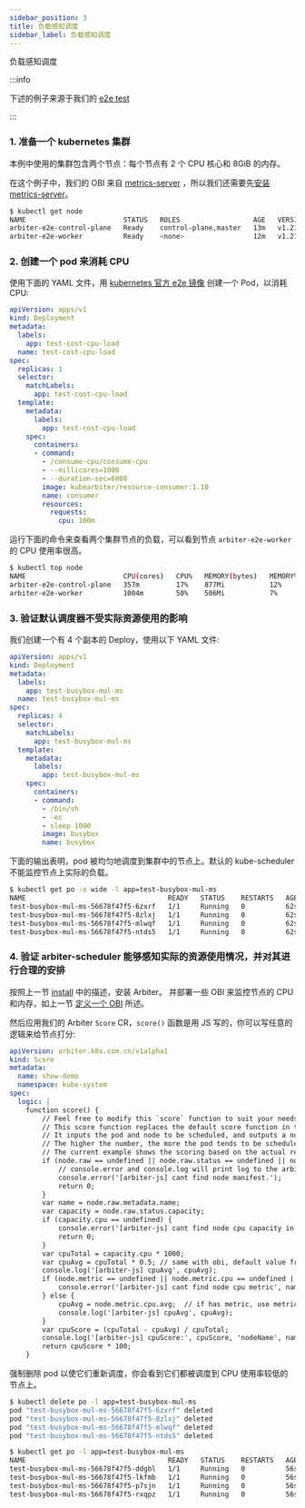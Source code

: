 ```yaml
---
sidebar_position: 3
title: 负载感知调度
sidebar_label: 负载感知调度
---
```

负载感知调度

:::info

下述的例子来源于我们的 [e2e test](https://github.com/kube-arbiter/arbiter/blob/main/tests/e2e/scheduler_test.go#L226)

:::

### 1. 准备一个 kubernetes 集群

本例中使用的集群包含两个节点：每个节点有 2 个 CPU 核心和 8GiB 的内存。

在这个例子中，我们的 OBI 来自 [metrics-server](https://github.com/kubernetes-sigs/metrics-server) ，所以我们还需要先[安装 metrics-server](https://github.com/kubernetes-sigs/metrics-server#installation)。

```bash
$ kubectl get node
NAME                        STATUS   ROLES                  AGE   VERSION
arbiter-e2e-control-plane   Ready    control-plane,master   13m   v1.21.14
arbiter-e2e-worker          Ready    <none>                 12m   v1.21.14
```

### 2. 创建一个 pod 来消耗 CPU

使用下面的 YAML 文件，用 [kubernetes 官方 e2e 镜像](https://github.com/kubernetes/kubernetes/blob/master/test/images/resource-consumer/README.md) 创建一个 Pod，以消耗 CPU:

```yaml
apiVersion: apps/v1
kind: Deployment
metadata:
  labels:
    app: test-cost-cpu-load
  name: test-cost-cpu-load
spec:
  replicas: 1
  selector:
    matchLabels:
      app: test-cost-cpu-load
  template:
    metadata:
      labels:
        app: test-cost-cpu-load
    spec:
      containers:
      - command:
        - /consume-cpu/consume-cpu
        - --millicores=1000
        - --duration-sec=6000
        image: kubearbiter/resource-consumer:1.10
        name: consumer
        resources:
          requests:
            cpu: 100m
```

运行下面的命令来查看两个集群节点的负载，可以看到节点 `arbiter-e2e-worker` 的 CPU 使用率很高。

```bash
$ kubectl top node
NAME                        CPU(cores)   CPU%   MEMORY(bytes)   MEMORY%
arbiter-e2e-control-plane   357m         17%    877Mi           12%
arbiter-e2e-worker          1004m        50%    506Mi           7%
```

### 3. 验证默认调度器不受实际资源使用的影响

我们创建一个有 4 个副本的 Deploy，使用以下 YAML 文件:

```yaml
apiVersion: apps/v1
kind: Deployment
metadata:
  labels:
    app: test-busybox-mul-ms
  name: test-busybox-mul-ms
spec:
  replicas: 4
  selector:
    matchLabels:
      app: test-busybox-mul-ms
  template:
    metadata:
      labels:
        app: test-busybox-mul-ms
    spec:
      containers:
      - command:
        - /bin/sh
        - -ec
        - sleep 1000
        image: busybox
        name: busybox
```

下面的输出表明，pod 被均匀地调度到集群中的节点上。默认的 kube-scheduler 不能监控节点上实际的负载。

```bash
$ kubectl get po -o wide -l app=test-busybox-mul-ms
NAME                                   READY   STATUS    RESTARTS   AGE   IP            NODE                        NOMINATED NODE   READINESS GATES
test-busybox-mul-ms-56678f47f5-6zxrf   1/1     Running   0          62s   10.244.1.18   arbiter-e2e-worker          <none>           <none>
test-busybox-mul-ms-56678f47f5-8zlxj   1/1     Running   0          62s   10.244.0.9    arbiter-e2e-control-plane   <none>           <none>
test-busybox-mul-ms-56678f47f5-mlwqf   1/1     Running   0          62s   10.244.0.10   arbiter-e2e-control-plane   <none>           <none>
test-busybox-mul-ms-56678f47f5-ntds5   1/1     Running   0          62s   10.244.1.17   arbiter-e2e-worker          <none>           <none>
```

### 4. 验证 arbiter-scheduler 能够感知实际的资源使用情况，并对其进行合理的安排

按照上一节 [install](../Quick%20Start/install.md) 中的描述，安装 Arbiter。
并部署一些 OBI 来监控节点的 CPU 和内存，如上一节 [定义一个 OBI](../Tasks/define-a-obi.md) 所述。

然后应用我们的 Arbiter `Score` CR，`score()` 函数是用 JS 写的，你可以写任意的逻辑来给节点打分:

```yaml
apiVersion: arbiter.k8s.com.cn/v1alpha1
kind: Score
metadata:
  name: show-demo
  namespace: kube-system
spec:
  logic: |
    function score() {
        // Feel free to modify this `score` function to suit your needs.
        // This score function replaces the default score function in the scheduling framework.
        // It inputs the pod and node to be scheduled, and outputs a number (usually 0 to 100).
        // The higher the number, the more the pod tends to be scheduled to this node.
        // The current example shows the scoring based on the actual resource usage of the node.
        if (node.raw == undefined || node.raw.status == undefined || node.raw.status.capacity == undefined || node.raw.metadata == undefined || node.raw.metadata.name == undefined) {
            // console.error and console.log will print log to the arbiter-scheduler's log.
            console.error('[arbiter-js] cant find node manifest.');
            return 0;
        }
        var name = node.raw.metadata.name;
        var capacity = node.raw.status.capacity;
        if (capacity.cpu == undefined) {
            console.error('[arbiter-js] cant find node cpu capacity in capacity', name);
            return 0;
        }
        var cpuTotal = capacity.cpu * 1000;
        var cpuAvg = cpuTotal * 0.5; // same with obi, default value from capacity
        console.log('[arbiter-js] cpuAvg', cpuAvg);
        if (node.metric == undefined || node.metric.cpu == undefined || node.metric.cpu.avg == undefined) {
            console.error('[arbiter-js] cant find node cpu metric', name);
        } else {
            cpuAvg = node.metric.cpu.avg;  // if has metric, use metric instead
            console.log('[arbiter-js] cpuAvg', cpuAvg);
        }
        var cpuScore = (cpuTotal - cpuAvg) / cpuTotal;
        console.log('[arbiter-js] cpuScore:', cpuScore, 'nodeName', name, 'cpuTotal', cpuTotal, 'cpuAvg', cpuAvg);
        return cpuScore * 100;
    }

```

强制删除 pod 以使它们重新调度，你会看到它们都被调度到 CPU 使用率较低的节点上。

```bash
$ kubectl delete po -l app=test-busybox-mul-ms
pod "test-busybox-mul-ms-56678f47f5-6zxrf" deleted
pod "test-busybox-mul-ms-56678f47f5-8zlxj" deleted
pod "test-busybox-mul-ms-56678f47f5-mlwqf" deleted
pod "test-busybox-mul-ms-56678f47f5-ntds5" deleted

$ kubectl get po -l app=test-busybox-mul-ms
NAME                                   READY   STATUS    RESTARTS   AGE   IP            NODE                        NOMINATED NODE   READINESS GATES
test-busybox-mul-ms-56678f47f5-ddgbl   1/1     Running   0          56s   10.244.0.11   arbiter-e2e-control-plane   <none>           <none>
test-busybox-mul-ms-56678f47f5-lkfmb   1/1     Running   0          56s   10.244.0.12   arbiter-e2e-control-plane   <none>           <none>
test-busybox-mul-ms-56678f47f5-p7sjn   1/1     Running   0          56s   10.244.0.13   arbiter-e2e-control-plane   <none>           <none>
test-busybox-mul-ms-56678f47f5-rxqpz   1/1     Running   0          56s   10.244.0.14   arbiter-e2e-control-plane   <none>           <none>
```

